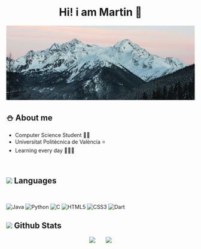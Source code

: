 <div align="center">
<h1 align="center">Hi! i am Martin</a> 👋</h1>
</div>
<img src="pexels-eberhardgross-1287145 2.jpg">


## ⛄️ About me 
- Computer Science Student 🧑‍🎓
- Universitat Politècnica de València ⭐️
- Learning every day 🧑🏻‍💻
<br>

## <img src="https://media2.giphy.com/media/QssGEmpkyEOhBCb7e1/giphy.gif?cid=ecf05e47a0n3gi1bfqntqmob8g9aid1oyj2wr3ds3mg700bl&rid=giphy.gif" width ="25"><b> Languages</b>
<br>

![Java](https://img.shields.io/badge/Java-%23ED8B00.svg?style=for-the-badge&logo=java&logoColor=white)
![Python](https://img.shields.io/badge/Python-%2314354C.svg?style=for-the-badge&logo=python&logoColor=white)
![C](https://img.shields.io/badge/C-%2300599C?style=for-the-badge&logo=c&logoColor=white)
![HTML5](https://img.shields.io/badge/HTML5-%23E34F26.svg?style=for-the-badge&logo=html5&logoColor=white)
![CSS3](https://img.shields.io/badge/CSS3-%231572B6.svg?style=for-the-badge&logo=css3&logoColor=white)
![Dart](https://img.shields.io/badge/Dart-%230175C2.svg?style=for-the-badge&logo=dart&logoColor=white)

## <img src="https://media.giphy.com/media/iY8CRBdQXODJSCERIr/giphy.gif" width="35"><b> Github Stats </b>

<p align="center">
  <img src="https://github-readme-stats.vercel.app/api?username=MartinGerard123&show_icons=true&theme=radical" width="350" />
  &nbsp;&nbsp;&nbsp;&nbsp;&nbsp;
  <img src="https://github-readme-stats.vercel.app/api/top-langs/?username=MartinGerard123&layout=compact&theme=radical" width="350" />
</p>
